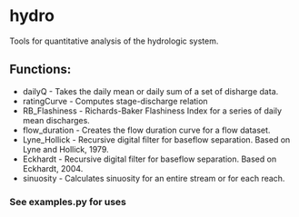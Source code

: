 # hydro
Tools for quantitative analysis of the hydrologic system.

## Functions:
* dailyQ - Takes the daily mean or daily sum of a set of disharge data.
* ratingCurve - Computes stage-discharge relation
* RB_Flashiness - Richards-Baker Flashiness Index for a series of daily mean discharges.
* flow_duration - Creates the flow duration curve for a flow dataset.
* Lyne_Hollick - Recursive digital filter for baseflow separation. Based on Lyne and Hollick, 1979.
* Eckhardt - Recursive digital filter for baseflow separation. Based on Eckhardt, 2004.
* sinuosity - Calculates sinuosity for an entire stream or for each reach.

### See examples.py for uses
